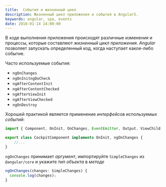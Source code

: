 ```yaml
---
title:  События и жизненный цикл
description: Жизненный цикл приложения и события в Angular5.
keywords: angular, spa, events
date: 2018-01-14 14:00:00
---
```


В ходе выполнения приложения происходят различные изменения и процессы, которые составляют *жизненный цикл приложения*. *Angular* позволяет запускать определенный код, когда наступает какое-либо событие.

Часто используемые события:

+ `ngOnChanges`
+ `ngOnInitngDoCheck`
+ `ngAfterContentInit`
+ `ngAfterContentChecked`
+ `ngAfterViewInit`
+ `ngAfterViewChecked`
+ `ngOnDestroy`

Хорошей практикой является применение *интерфейсов* используемых *событий*:

```typescript
import { Component, OnInit, OnChanges, EventEmitter, Output, ViewChild, ElementRef } from '@angular/core';

export class CockpitComponent implements OnInit, ngOnChanges {
    //...
}
```

`ngOnChanges` принимает *аргумент*, импортируйте `SimpleChanges` из `@angular/core` и укажите *тип объекта* в *методе*

```typescript
ngOnChanges(changes: SimpleChanges) {
  console.log(changes);
}
```